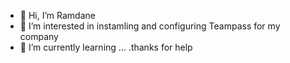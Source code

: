 - 👋 Hi, I’m Ramdane
- 👀 I’m interested in instamling and configuring Teampass for my company
- 🌱 I’m currently learning ...
.thanks for help



